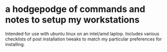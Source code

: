 # a hodgepodge of commands and notes to setup my workstations

Intended for use with ubuntu linux on an intel/amd laptop.
Includes various checklists of post installation tweaks to match my particular preferences for installing.
